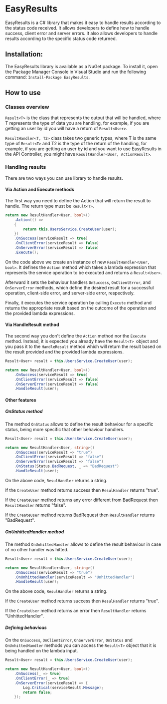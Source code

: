 # EasyResults
EasyResults is a C# library that makes it easy to handle results according to the status code received. It allows developers to define how to handle success, client error and server errors. It also allows developers to handle results according to the specific status code returned. 

## Installation: 
The EasyResults library is available as a NuGet package. To install it, open the Package Manager Console in Visual Studio and run the following command: ```Install-Package EasyResults```.

## How to use

### Classes overview
```Result<T>``` is the class that represents the output that will be handled, where T represents the type of data you are handling, for example, if you are getting an user by id you will have a return of ```Result<User>```.

```ResultHandler<T, T2>``` class takes two generic types, where T is the same type of ```Result<T>``` and T2 is the type of the return of the handling, for example, if you are getting an user by id and you want to use EasyResults in the API Controller, you might have ```ResultHandler<User, ActionResult>```.

### Handling results
There are two ways you can use library to handle results.

#### Via Action and Execute methods

The first way you need to define the Action that will return the result to handle. The return type must be ```Result<T>```.

```csharp
return new ResultHandler<User, bool>()
	.Action(() =>
	{
		return this.UsersService.CreateUser(user);
	})
	.OnSuccess(serviceResult => true)
	.OnClientError(serviceResult => false)
	.OnServerError(serviceResult => false)
	.Execute();
```

On the code above we create an instance of new ```ResultHandler<User, bool>```. It defines the ```Action``` method  which takes a lambda expression that represents the service operation to be executed and returns a ```Result<User>```. 

Afterward it sets the behaviour handlers ```OnSuccess```, ```OnClientError```, and ```OnServerError``` methods, which define the desired result for a successful operation, client-side error, and server-side error, respectively.

Finally, it executes the service operation by calling ```Execute``` method and returns the appropriate result based on the outcome of the operation and the provided lambda expressions.

#### Via HandleResult method

The second way you don't define the ```Action``` method nor the ```Execute``` method. Instead, it is expected you already have the ```Result<T> ```object and you pass it to the ```HandleResult``` method which will return the result based on the result provided and the provided lambda expressions.

```csharp
Result<User> result = this.UsersService.CreateUser(user);

return new ResultHandler<User, bool>()
	.OnSuccess(serviceResult => true)
	.OnClientError(serviceResult => false)
	.OnServerError(serviceResult => false)
	.HandleResult(user);
```

#### Other features

##### OnStatus method

The method ```OnStatus``` allows to define the result behaviour for a specific status, being more specific that other behaviour handlers.

```csharp
Result<User> result = this.UsersService.CreateUser(user);

return new ResultHandler<User, string>()
	.OnSuccess(serviceResult => "true")
	.OnClientError(serviceResult => "false")
	.OnServerError(serviceResult => "false")
	.OnStatus(Status.BadRequest, _ => "BadRequest")
	.HandleResult(user);
```

On the above code, ```ResulHandler``` returns a string. 

If the ```CreateUser``` method returns success then ```ResulHandler``` returns "true".

If the ```CreateUser``` method returns any error different from BadRequest then ```ResultHandler``` returns "false".

If the ```CreateUser``` method returns BadRequest then ```ResultHandler``` returns "BadRequest".

##### OnUnhittedHandler method

The method ```OnUnhittedHandler``` allows to define the result behaviour in case of no other handler was hitted.

```csharp
Result<User> result = this.UsersService.CreateUser(user);

return new ResultHandler<User, string>()
	.OnSuccess(serviceResult => "true")
	.OnUnhittedHandler(serviceResult => "UnhittedHandler")
	.HandleResult(user);
```

On the above code, ```ResulHandler``` returns a string. 

If the ```CreateUser``` method returns success then ```ResulHandler``` returns "true".

If the ```CreateUser``` method returns an error then ```ResultHandler``` returns "UnhittedHandler".

##### Defining behavious

On  the ```OnSuccess```, ```OnClientError```, ```OnServerError```, ```OnStatus``` and ```OnUnhittedHandler``` methods you can access the ```Result<T>``` object that it is being handled on the lambda input.

```csharp
Result<User> result = this.UsersService.CreateUser(user);

return new ResultHandler<User, bool>()
	.OnSuccess(_ => true)
	.OnClientError(_ => true)
	.OnServerError(serviceResult => {
		Log.Critical(serviceResult.Message);
		return false; 
	});
```
